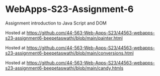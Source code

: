 
# WebApps-S23-Assignment-6
Assignment introduction to Java Script and DOM<br>

Hosted at https://github.com/44-563-Web-Apps-S23/44563-webapps-s23-assignment6-beepetaswathi/blob/main/painter.html<br>

Hosted at https://github.com/44-563-Web-Apps-S23/44563-webapps-s23-assignment6-beepetaswathi/blob/main/conversions.html<br>

Hosted at https://github.com/44-563-Web-Apps-S23/44563-webapps-s23-assignment6-beepetaswathi/blob/main/candy.htmls